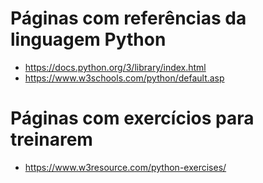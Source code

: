 # Páginas com referências da linguagem Python

- https://docs.python.org/3/library/index.html
- https://www.w3schools.com/python/default.asp

# Páginas com exercícios para treinarem

- https://www.w3resource.com/python-exercises/
